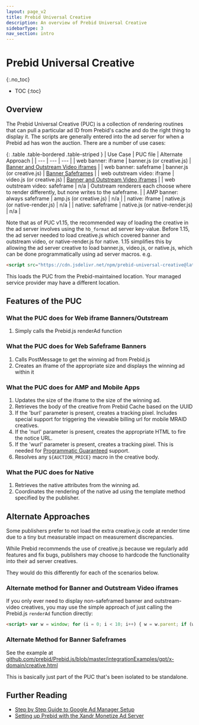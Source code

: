 ```yaml
---
layout: page_v2
title: Prebid Universal Creative
description: An overview of Prebid Universal Creative
sidebarType: 3
nav_section: intro
---
```


<div class="bs-docs-section" markdown="1">

# Prebid Universal Creative

{:.no_toc}

- TOC
{:toc}

## Overview

The Prebid Universal Creative (PUC) is a collection of rendering routines
that can pull a particular ad ID from Prebid's cache and do the right
thing to display it. The scripts are generally entered into the ad server for
when a Prebid ad has won the auction. There are a number of use cases:

{: .table .table-bordered .table-striped }
| Use Case | PUC file | Alternate Approach |
| --- | --- | --- |
| web banner: iframe | banner.js (or creative.js) | [Banner and Outstream Video iframes](#alternate-method-for-banner-and-outstream-video-iframes) |
| web banner: safeframe | banner.js (or creative.js) | [Banner Safeframes](#alternate-method-for-banner-safeframes) |
| web outstream video: iframe | video.js (or creative.js) | [Banner and Outstream Video iframes](#alternate-method-for-banner-and-outstream-video-iframes) |
| web outstream video: safeframe | n/a | Outstream renderers each choose where to render differently, but none writes to the safeframe. |
| AMP banner: always safeframe | amp.js (or creative.js) | n/a |
| native: iframe | native.js (or native-render.js) | n/a |
| native: safeframe | native.js (or native-render.js) | n/a |

Note that as of PUC v1.15, the recommended way of loading the creative
in the ad server involves using the `hb_format` ad server key-value. Before 1.15, the ad server needed to load creative.js which covered banner and outstream video, or native-render.js for native. 1.15 simplifies this
by allowing the ad server creative to load banner.js, video.js, or native.js, which can be done programmatically using ad server macros. e.g.

```html
<script src="https://cdn.jsdelivr.net/npm/prebid-universal-creative@latest/dist/%%PATTERN:hb_format%%.js"></script>
```

This loads the PUC from the Prebid-maintained location. Your managed
service provider may have a different location.

## Features of the PUC

### What the PUC does for Web iframe Banners/Outstream

1. Simply calls the Prebid.js renderAd function

### What the PUC does for Web Safeframe Banners

1. Calls PostMessage to get the winning ad from Prebid.js
1. Creates an iframe of the appropriate size and displays the winning ad within it

### What the PUC does for AMP and Mobile Apps

1. Updates the size of the iframe to the size of the winning ad.
1. Retrieves the body of the creative from Prebid Cache based on the UUID
1. If the 'burl' parameter is present, creates a tracking pixel. Includes special support for triggering the viewable billing url for mobile MRAID creatives.
1. If the 'nurl' parameter is present, creates the appropriate HTML to fire the notice URL.
1. If the 'wurl' parameter is present, creates a tracking pixel. This is needed for [Programmatic Guaranteed](/prebid-server/features/pg/pbs-pg-idx.html) support.
1. Resolves any `${AUCTION_PRICE}` macro in the creative body.

### What the PUC does for Native

1. Retrieves the native attributes from the winning ad.
1. Coordinates the rendering of the native ad using the template method specified by the publisher.

## Alternate Approaches

Some publishers prefer to not load the extra creative.js code at render time
due to a tiny but measurable impact on measurement discrepancies.

While Prebid recommends the use of creative.js because we regularly add
features and fix bugs, publishers may choose to hardcode the functionality
into their ad server creatives.

They would do this differently for each of the scenarios below.

### Alternate method for Banner and Outstream Video iframes

If you only ever need to display non-safeframed banner and outstream-video creatives, you may use
the simple approach of just calling the Prebid.js `renderAd` function directly:

```html
<script> var w = window; for (i = 0; i < 10; i++) { w = w.parent; if (w.pbjs) { try { w.pbjs.renderAd(document, '%%PATTERN:hb_adid%%'); break; } catch (e) { continue; } } } </script>
```

### Alternate Method for Banner Safeframes

See the example at [github.com/prebid/Prebid.js/blob/master/integrationExamples/gpt/x-domain/creative.html](https://github.com/prebid/Prebid.js/blob/master/integrationExamples/gpt/x-domain/creative.html)

This is basically just part of the PUC that's been isolated to be standalone.

## Further Reading

- [Step by Step Guide to Google Ad Manager Setup](/adops/step-by-step.html)
- [Setting up Prebid with the Xandr Monetize Ad Server](/adops/setting-up-prebid-with-the-appnexus-ad-server.html)

